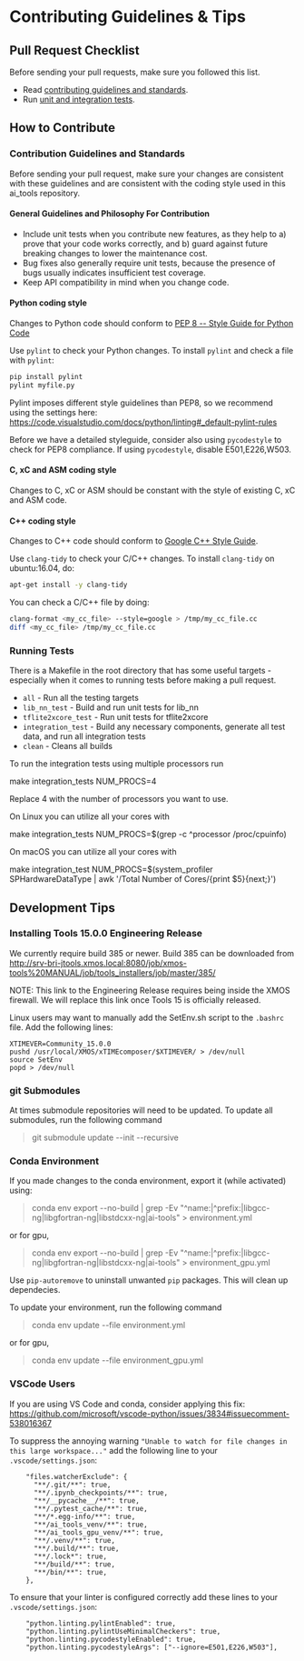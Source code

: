 # Contributing Guidelines & Tips

## Pull Request Checklist
Before sending your pull requests, make sure you followed this list.

* Read [contributing guidelines and standards](CONTRIBUTING.md).
* Run [unit and integration tests](#Running-Tests).

## How to Contribute

### Contribution Guidelines and Standards

Before sending your pull request, make sure your changes are consistent with these guidelines and are consistent with the coding style used in this ai_tools repository.

#### General Guidelines and Philosophy For Contribution

* Include unit tests when you contribute new features, as they help to a) prove that your code works correctly, and b) guard against future breaking changes to lower the maintenance cost.
* Bug fixes also generally require unit tests, because the presence of bugs usually indicates insufficient test coverage.
* Keep API compatibility in mind when you change code.

#### Python coding style

Changes to Python code should conform to [PEP 8 -- Style Guide for Python Code](https://www.python.org/dev/peps/pep-0008/)

Use `pylint` to check your Python changes. To install `pylint` and check a file with `pylint`:

```bash
pip install pylint
pylint myfile.py
```

Pylint imposes different style guidelines than PEP8, so we recommend using the settings here: https://code.visualstudio.com/docs/python/linting#_default-pylint-rules

Before we have a detailed styleguide, consider also using `pycodestyle` to check for PEP8 compliance. If using `pycodestyle`, disable E501,E226,W503.

#### C, xC and ASM coding style

Changes to C, xC or ASM should be constant with the style of existing C, xC and ASM code.

#### C++ coding style

Changes to C++ code should conform to
[Google C++ Style Guide](https://google.github.io/styleguide/cppguide.html).

Use `clang-tidy` to check your C/C++ changes. To install `clang-tidy` on ubuntu:16.04, do:

```bash
apt-get install -y clang-tidy
```

You can check a C/C++ file by doing:


```bash
clang-format <my_cc_file> --style=google > /tmp/my_cc_file.cc
diff <my_cc_file> /tmp/my_cc_file.cc
```

### Running Tests

There is a Makefile in the root directory that has some useful targets - especially when it comes to running tests before making a pull request.

* `all` - Run all the testing targets
* `lib_nn_test` - Build and run unit tests for lib_nn
* `tflite2xcore_test` - Run unit tests for tflite2xcore
* `integration_test` - Build any necessary components, generate all test data, and run all integration tests
* `clean` - Cleans all builds

To run the integration tests using multiple processors run 

  make integration_tests NUM_PROCS=4

Replace 4 with the number of processors you want to use.  

On Linux you can utilize all your cores with

  make integration_tests NUM_PROCS=$(grep -c ^processor /proc/cpuinfo)

On macOS you can utilize all your cores with

  make integration_test NUM_PROCS=$(system_profiler SPHardwareDataType | awk '/Total Number of Cores/{print $5}{next;}')

## Development Tips

### Installing Tools 15.0.0 Engineering Release

We currently require build 385 or newer.  Build 385 can be downloaded from http://srv-bri-jtools.xmos.local:8080/job/xmos-tools%20MANUAL/job/tools_installers/job/master/385/

NOTE: This link to the Engineering Release requires being inside the XMOS firewall.  We will replace this link once Tools 15 is officially released.

Linux users may want to manually add the SetEnv.sh script to the `.bashrc` file.  Add the following lines:

    XTIMEVER=Community_15.0.0
    pushd /usr/local/XMOS/xTIMEcomposer/$XTIMEVER/ > /dev/null
    source SetEnv
    popd > /dev/null


### git Submodules

At times submodule repositories will need to be updated.  To update all submodules, run the following command

> git submodule update --init --recursive


### Conda Environment

If you made changes to the conda environment, export it (while activated) using:

> conda env export --no-build | grep -Ev "^name:|^prefix:|libgcc-ng|libgfortran-ng|libstdcxx-ng|ai-tools" > environment.yml

or for gpu, 

> conda env export --no-build | grep -Ev "^name:|^prefix:|libgcc-ng|libgfortran-ng|libstdcxx-ng|ai-tools" > environment_gpu.yml

Use `pip-autoremove` to uninstall unwanted `pip` packages. This will clean up dependecies.

To update your environment, run the following command

> conda env update --file environment.yml

or for gpu, 

> conda env update --file environment_gpu.yml

### VSCode Users

If you are using VS Code and conda, consider applying this fix:
https://github.com/microsoft/vscode-python/issues/3834#issuecomment-538016367

To suppress the annoying warning `"Unable to watch for file changes in this large workspace..."` add the following line to your `.vscode/settings.json`:

```
    "files.watcherExclude": {
      "**/.git/**": true,
      "**/.ipynb_checkpoints/**": true,
      "**/__pycache__/**": true,
      "**/.pytest_cache/**": true,
      "**/*.egg-info/**": true,
      "**/ai_tools_venv/**": true,
      "**/ai_tools_gpu_venv/**": true,
      "**/.venv/**": true,
      "**/.build/**": true,
      "**/.lock*": true,
      "**/build/**": true,
      "**/bin/**": true,
    },
```

To ensure that your linter is configured correctly add these lines to your `.vscode/settings.json`:
```
    "python.linting.pylintEnabled": true,
    "python.linting.pylintUseMinimalCheckers": true,
    "python.linting.pycodestyleEnabled": true,
    "python.linting.pycodestyleArgs": ["--ignore=E501,E226,W503"],
```
